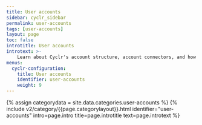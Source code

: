 ```yaml
---
title: User accounts
sidebar: cyclr_sidebar
permalink: user-accounts
tags: [user-accounts]
layout: page
toc: false
introtitle: User accounts
introtext: >-
    Learn about Cyclr's account structure, account connectors, and how to use accounts to meet your user's requirements.
menus:
  cyclr-configuration:
    title: User accounts
    identifier: user-accounts
    weight: 9
---
```

{% assign categorydata = site.data.categories.user-accounts %}
{% include v2/category/{{page.categorylayout}}.html identifier="user-accounts" intro=page.intro title=page.introtitle text=page.introtext %}
